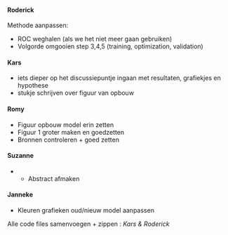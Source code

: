 #### Roderick
Methode aanpassen:
- ROC weghalen (als we het niet meer gaan gebruiken)
- Volgorde omgooien step 3,4,5 (training, optimization, validation)

#### Kars
- iets dieper op het discussiepuntje ingaan met resultaten, grafiekjes en hypothese
- stukje schrijven over figuur van opbouw

#### Romy
- Figuur opbouw model erin zetten 
- Figuur 1 groter maken en goedzetten 
- Bronnen controleren + goed zetten

#### Suzanne
- - Abstract afmaken

#### Janneke
- Kleuren grafieken oud/nieuw model aanpassen


Alle code files samenvoegen + zippen : *Kars & Roderick*
